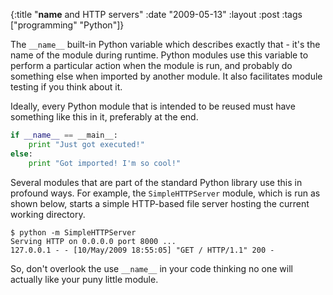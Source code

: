 {:title "__name__ and HTTP servers"
 :date "2009-05-13"
 :layout :post
 :tags ["programming" "Python"]}

The `__name__` built-in Python variable which describes exactly that - it's the name of the module during runtime. Python modules use this variable to perform a particular action when the module is run, and probably do something else when imported by another module. It also facilitates module testing if you think about it.


Ideally, every Python module that is intended to be reused must have something like this in it, preferably at the end.

```python
if __name__ == __main__:
    print "Just got executed!"
else:
    print "Got imported! I'm so cool!"
```

Several modules that are part of the standard Python library use this in profound ways.
For example, the `SimpleHTTPServer` module, which is run as shown below, starts a simple HTTP-based file server hosting the current working directory.

```
$ python -m SimpleHTTPServer
Serving HTTP on 0.0.0.0 port 8000 ...
127.0.0.1 - - [10/May/2009 18:55:05] "GET / HTTP/1.1" 200 -
```

So, don't overlook the use `__name__` in your code thinking no one will actually like your puny little module.
